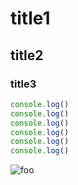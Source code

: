 # title1
## title2
### title3

```javascript
console.log()
console.log()
console.log()
console.log()
console.log()
console.log()
```

<img :src="$withBase('/logo.png')" alt="foo" />
